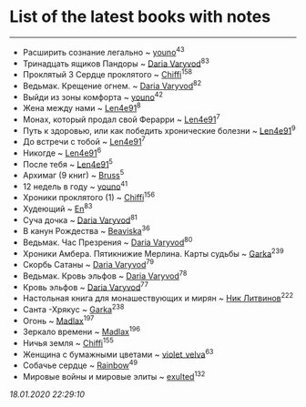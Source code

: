 # List of the latest books with notes
---

* Расширить сознание легально ~ [youno](users/302/302928912-vkontakte)<sup>43</sup>
* Тринадцать ящиков Пандоры ~ [Daria Varyvod](users/829/829893410524253-facebook)<sup>83</sup>
* Проклятый 3 Сердце проклятого ~ [Chiffi](users/105/105831994080785626680-google)<sup>158</sup>
* Ведьмак. Крещение огнем. ~ [Daria Varyvod](users/829/829893410524253-facebook)<sup>82</sup>
* Выйди из зоны комфорта ~ [youno](users/302/302928912-vkontakte)<sup>42</sup>
* Жена между нами ~ [Len4e91](users/254/254448176-yandex)<sup>8</sup>
* Монах, который продал свой Ферарри ~ [Len4e91](users/254/254448176-yandex)<sup>7</sup>
* Путь к здоровью, или как победить хронические болезни ~ [Len4e91](users/254/254448176-yandex)<sup>9</sup>
* До встречи с тобой ~ [Len4e91](users/254/254448176-yandex)<sup>7</sup>
* Никогде ~ [Len4e91](users/254/254448176-yandex)<sup>6</sup>
* После тебя ~ [Len4e91](users/254/254448176-yandex)<sup>5</sup>
* Архимаг (9 книг) ~ [Bruss](users/178/178551812-vkontakte)<sup>5</sup>
* 12 недель в году ~ [youno](users/302/302928912-vkontakte)<sup>41</sup>
* Хроники проклятого (1) ~ [Chiffi](users/105/105831994080785626680-google)<sup>156</sup>
* Худеющий ~ [En](users/333/333646551-vkontakte)<sup>83</sup>
* Суча дочка ~ [Daria Varyvod](users/829/829893410524253-facebook)<sup>81</sup>
* В канун Рождества ~ [Beaviska](users/102/10202544960024508-facebook)<sup>36</sup>
* Ведьмак. Час Презрения ~ [Daria Varyvod](users/829/829893410524253-facebook)<sup>80</sup>
* Хроники Амбера. Пятикнижие Мерлина. Карты судьбы ~ [Garka](users/115/115753719718250012620-google)<sup>239</sup>
* Скорбь Сатаны ~ [Daria Varyvod](users/829/829893410524253-facebook)<sup>79</sup>
* Ведьмак. Кровь эльфов ~ [Daria Varyvod](users/829/829893410524253-facebook)<sup>78</sup>
* Кровь эльфов ~ [Daria Varyvod](users/829/829893410524253-facebook)<sup>77</sup>
* Настольная книга для монашествующих и мирян ~ [Ник Литвинов](users/241/241974816-vkontakte)<sup>222</sup>
* Санта -Хрякус ~ [Garka](users/115/115753719718250012620-google)<sup>238</sup>
* Огонь ~ [Madlax](users/158/158304782-vkontakte)<sup>197</sup>
* Зеркало времени ~ [Madlax](users/158/158304782-vkontakte)<sup>196</sup>
* Ничья земля ~ [Chiffi](users/105/105831994080785626680-google)<sup>155</sup>
* Женщина с бумажными цветами ~ [violet_velva](users/116/116961712580551399099-google)<sup>63</sup>
* Собачье сердце ~ [Rainbow](users/109/109787328219839805802-google)<sup>49</sup>
* Мировые войны и мировые элиты ~ [exulted](users/100/100599204551896265722-google)<sup>132</sup>


_18.01.2020 22:29:10_
